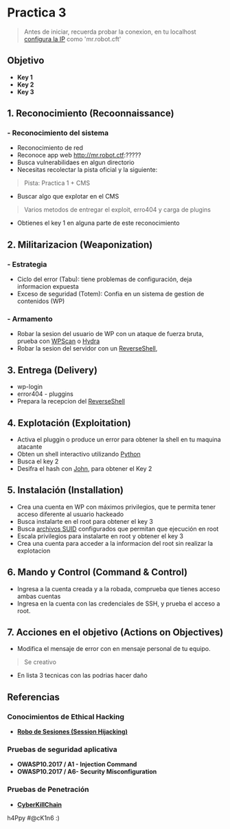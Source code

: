 # Practica 3 

> Antes de iniciar, recuerda probar la conexion, en tu localhost [configura la IP](https://github.com/heanczko311299/githack/blob/main/Trucos/Pentest.md) como 'mr.robot.cft'

## Objetivo
* **Key 1**
* **Key 2**
* **Key 3**

## 1. Reconocimiento (Recoonnaissance)
### - Reconocimiento del sistema
- Reconocimiento de red
- Reconoce app web http://mr.robot.ctf:?????
- Busca vulnerabilidaes en algun directorio
- Necesitas recolectar la pista oficial y la siguiente:
> Pista: Practica 1 + CMS
- Buscar algo que explotar en el CMS
> Varios metodos de entregar el exploit, erro404 y carga de plugins
- Obtienes el key 1 en alguna parte de este reconocimiento

## 2. Militarizacion (Weaponization)
### - Estrategia
- Ciclo del error (Tabu): tiene problemas de configuración, deja informacion expuesta
- Exceso de seguridad (Totem):  Confia en un sistema de gestion de contenidos (WP)
	
### - Armamento 
- Robar la sesion del usuario de WP con un ataque de fuerza bruta, prueba con [WPScan](https://github.com/wpscanteam/wpscan/README.md) o [Hydra](https://github.com/vanhauser-thc/thc-hydra/README.md)
- Robar la sesion del servidor con un [ReverseShell](https://github.com/heanczko311299/githack/blob/main/Trucos/ReverseShell.md), 

## 3. Entrega (Delivery)
- wp-login
- error404 - pluggins
- Prepara la recepcion del [ReverseShell](https://github.com/heanczko311299/githack/blob/main/Trucos/ReverseShell.md)
		
## 4. Explotación (Exploitation)
- Activa el pluggin o produce un error para obtener la shell en tu maquina atacante
- Obten un shell interactivo utilizando [Python](https://github.com/heanczko311299/githack/blob/main/Trucos/Pentest.md)
- Busca el key 2
- Desifra el hash con [John](https://github.com/openwall/john), para obtener el Key 2
	
## 5. Instalación (Installation)
- Crea una cuenta en WP con máximos privilegios, que te permita tener acceso diferente al usuario hackeado
- Busca instalarte en el root para obtener el key 3
- Busca [archivos SUID](https://github.com/heanczko311299/githack/blob/main/Trucos/Pentest.md) configurados que permitan que ejecución en root
- Escala privilegios para instalarte en root y obtener el key 3
- Crea una cuenta para acceder a la informacion del root sin realizar la explotacion
	
## 6. Mando y Control (Command & Control)
- Ingresa a la cuenta creada y a la robada, comprueba que tienes acceso ambas cuentas
- Ingresa en la cuenta con las credenciales de SSH, y prueba el acceso a root.
		
## 7. Acciones en el objetivo (Actions on Objectives)
- Modifica el mensaje de error con en mensaje personal de tu equipo.
> Se creativo
- En lista 3 tecnicas con las podrias hacer daño

## Referencias

### Conocimientos de Ethical Hacking
* **[Robo de Sesiones (Session Hijacking)](https://github.com/heanczko311299/CEH/blob/main/11/README.md)**

### Pruebas de seguridad aplicativa 
* **OWASP10.2017 / A1 - Injection Command** 
* **OWASP10.2017 / A6- Security Misconfiguration**

### Pruebas de Penetración
* **[CyberKillChain](https://github.com/heanczko311299/githack/tree/main/Metodologias/CyberKillChain/README.md)**

h4Ppy #@cK1n6 :)
